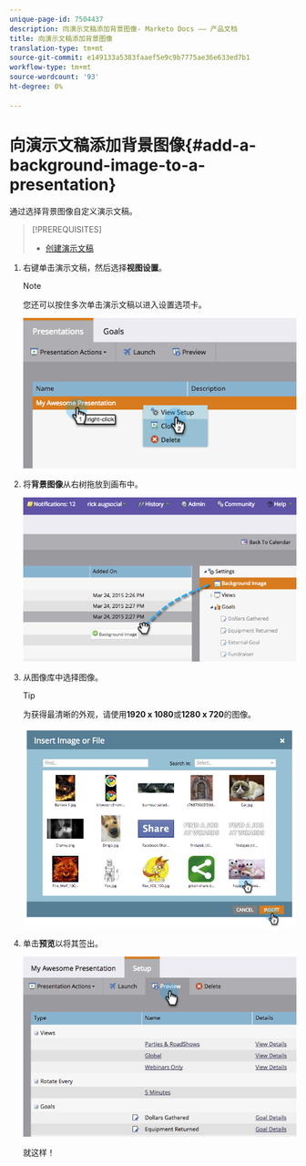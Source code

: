 ```yaml
---
unique-page-id: 7504437
description: 向演示文稿添加背景图像- Marketo Docs —— 产品文档
title: 向演示文稿添加背景图像
translation-type: tm+mt
source-git-commit: e149133a5383faaef5e9c9b7775ae36e633ed7b1
workflow-type: tm+mt
source-wordcount: '93'
ht-degree: 0%

---
```



# 向演示文稿添加背景图像{#add-a-background-image-to-a-presentation}

通过选择背景图像自定义演示文稿。

>[!PREREQUISITES]
>
>* [创建演示文稿](create-a-presentation.md)

>



1. 右键单击演示文稿，然后选择&#x200B;**视图设置**。

   >[!NOTE]
   >
   >您还可以按住多次单击演示文稿以进入设置选项卡。

   ![](assets/image2015-3-24-14-3a36-3a52.png)

1. 将**背景图像**从右树拖放到画布中。

   ![](assets/image2015-3-24-14-3a39-3a40.png)

1. 从图像库中选择图像。

   >[!TIP]
   >
   >为获得最清晰的外观，请使用&#x200B;**1920 x 1080**&#x200B;或&#x200B;**1280 x 720**&#x200B;的图像。

   ![](assets/image2015-3-24-14-3a47-3a57.png)

1. 单击&#x200B;**预览**&#x200B;以将其签出。

   ![](assets/image2015-3-24-14-3a51-3a1.png)

   就这样！

